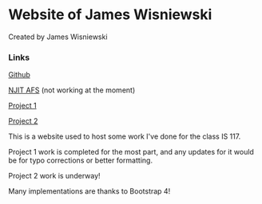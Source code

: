 # Website of James Wisniewski

Created by James Wisniewski

### Links

[Github](https://jimsgims.github.io/MyWebsite_IS117/)

[NJIT AFS](https://web.njit.edu/~jsw36/is117mywebsite/docs/index.html) (not working at the moment)

[Project 1](https://jimsgims.github.io/MyWebsite_IS117/project1.html)

[Project 2](https://jimsgims.github.io/MyWebsite_IS117/project2.html)

This is a website used to host some work I've done for the class IS 117.

Project 1 work is completed for the most part, and any updates for it would be for typo corrections or better formatting.

Project 2 work is underway!

Many implementations are thanks to Bootstrap 4!